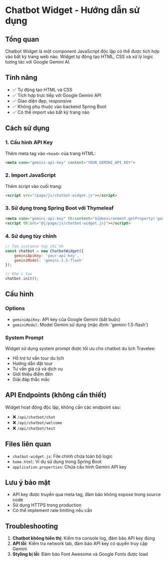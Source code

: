 # Chatbot Widget - Hướng dẫn sử dụng

## Tổng quan
Chatbot Widget là một component JavaScript độc lập có thể được tích hợp vào bất kỳ trang web nào. Widget tự động tạo HTML, CSS và xử lý logic tương tác với Google Gemini AI.

## Tính năng
- ✅ Tự động tạo HTML và CSS
- ✅ Tích hợp trực tiếp với Google Gemini API
- ✅ Giao diện đẹp, responsive
- ✅ Không phụ thuộc vào backend Spring Boot
- ✅ Có thể import vào bất kỳ trang nào

## Cách sử dụng

### 1. Cấu hình API Key
Thêm meta tag vào `<head>` của trang HTML:
```html
<meta name="gemini-api-key" content="YOUR_GEMINI_API_KEY">
```

### 2. Import JavaScript
Thêm script vào cuối trang:
```html
<script src="/page/js/chatbot-widget.js"></script>
```

### 3. Sử dụng trong Spring Boot với Thymeleaf
```html
<meta name="gemini-api-key" th:content="${@environment.getProperty('google.gemini.api-key')}">
<script th:src="@{/page/js/chatbot-widget.js}"></script>
```

### 4. Sử dụng tùy chỉnh
```javascript
// Tạo instance tùy chỉnh
const chatbot = new ChatbotWidget({
    geminiApiKey: 'your-api-key',
    geminiModel: 'gemini-1.5-flash'
});

// Khởi tạo
chatbot.init();
```

## Cấu hình

### Options
- `geminiApiKey`: API key của Google Gemini (bắt buộc)
- `geminiModel`: Model Gemini sử dụng (mặc định: 'gemini-1.5-flash')

### System Prompt
Widget sử dụng system prompt được tối ưu cho chatbot du lịch Travelee:
- Hỗ trợ tư vấn tour du lịch
- Hướng dẫn đặt tour
- Tư vấn giá cả và dịch vụ
- Giới thiệu điểm đến
- Giải đáp thắc mắc

## API Endpoints (không cần thiết)
Widget hoạt động độc lập, không cần các endpoint sau:
- ❌ `/api/chatbot/chat`
- ❌ `/api/chatbot/welcome`
- ❌ `/api/chatbot/test`

## Files liên quan
- `chatbot-widget.js`: File chính chứa toàn bộ logic
- `home.html`: Ví dụ sử dụng trong Spring Boot
- `application.properties`: Chứa cấu hình Gemini API key

## Lưu ý bảo mật
- API key được truyền qua meta tag, đảm bảo không expose trong source code
- Sử dụng HTTPS trong production
- Có thể implement rate limiting nếu cần

## Troubleshooting
1. **Chatbot không hiển thị**: Kiểm tra console log, đảm bảo API key đúng
2. **API lỗi**: Kiểm tra network tab, đảm bảo API key có quyền truy cập Gemini
3. **Styling bị lỗi**: Đảm bảo Font Awesome và Google Fonts được load

